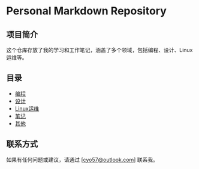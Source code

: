 # Personal Markdown Repository

## 项目简介

这个仓库存放了我的学习和工作笔记，涵盖了多个领域，包括编程、设计、Linux运维等。


## 目录

- [编程](./Programming/)
- [设计](Design)
- [Linux运维](./SysAdmin)
- [笔记](./Notes)
- [其他](./Other)

## 联系方式

如果有任何问题或建议，请通过 [cyo57@outlook.com] 联系我。